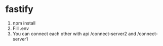 # fastify
1. npm install
2. Fill .env
3. You can connect each other with api /connect-server2 and /connect-server1
